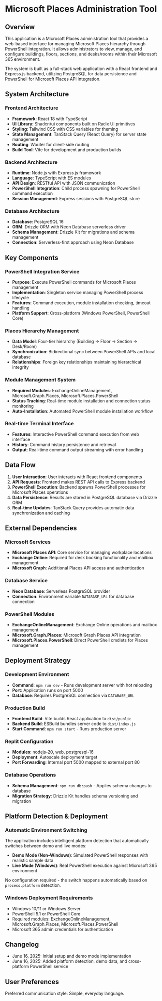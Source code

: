 # Microsoft Places Administration Tool

## Overview

This application is a Microsoft Places administration tool that provides a web-based interface for managing Microsoft Places hierarchy through PowerShell integration. It allows administrators to view, manage, and configure buildings, floors, sections, and desks/rooms within their Microsoft 365 environment.

The system is built as a full-stack web application with a React frontend and Express.js backend, utilizing PostgreSQL for data persistence and PowerShell for Microsoft Places API integration.

## System Architecture

### Frontend Architecture
- **Framework**: React 18 with TypeScript
- **UI Library**: Shadcn/ui components built on Radix UI primitives
- **Styling**: Tailwind CSS with CSS variables for theming
- **State Management**: TanStack Query (React Query) for server state management
- **Routing**: Wouter for client-side routing
- **Build Tool**: Vite for development and production builds

### Backend Architecture
- **Runtime**: Node.js with Express.js framework
- **Language**: TypeScript with ES modules
- **API Design**: RESTful API with JSON communication
- **PowerShell Integration**: Child process spawning for PowerShell command execution
- **Session Management**: Express sessions with PostgreSQL store

### Database Architecture
- **Database**: PostgreSQL 16
- **ORM**: Drizzle ORM with Neon Database serverless driver
- **Schema Management**: Drizzle Kit for migrations and schema management
- **Connection**: Serverless-first approach using Neon Database

## Key Components

### PowerShell Integration Service
- **Purpose**: Execute PowerShell commands for Microsoft Places management
- **Implementation**: Singleton service managing PowerShell process lifecycle
- **Features**: Command execution, module installation checking, timeout handling
- **Platform Support**: Cross-platform (Windows PowerShell, PowerShell Core)

### Places Hierarchy Management
- **Data Model**: Four-tier hierarchy (Building → Floor → Section → Desk/Room)
- **Synchronization**: Bidirectional sync between PowerShell APIs and local database
- **Relationships**: Foreign key relationships maintaining hierarchical integrity

### Module Management System
- **Required Modules**: ExchangeOnlineManagement, Microsoft.Graph.Places, Microsoft.Places.PowerShell
- **Status Tracking**: Real-time module installation and connection status monitoring
- **Auto-Installation**: Automated PowerShell module installation workflow

### Real-time Terminal Interface
- **Features**: Interactive PowerShell command execution from web interface
- **History**: Command history persistence and retrieval
- **Output**: Real-time command output streaming with error handling

## Data Flow

1. **User Interaction**: User interacts with React frontend components
2. **API Requests**: Frontend makes REST API calls to Express backend
3. **PowerShell Execution**: Backend spawns PowerShell processes for Microsoft Places operations
4. **Data Persistence**: Results are stored in PostgreSQL database via Drizzle ORM
5. **Real-time Updates**: TanStack Query provides automatic data synchronization and caching

## External Dependencies

### Microsoft Services
- **Microsoft Places API**: Core service for managing workplace locations
- **Exchange Online**: Required for desk booking functionality and mailbox management
- **Microsoft Graph**: Additional Places API access and authentication

### Database Service
- **Neon Database**: Serverless PostgreSQL provider
- **Connection**: Environment variable `DATABASE_URL` for database connection

### PowerShell Modules
- **ExchangeOnlineManagement**: Exchange Online operations and mailbox management
- **Microsoft.Graph.Places**: Microsoft Graph Places API integration
- **Microsoft.Places.PowerShell**: Direct PowerShell cmdlets for Places management

## Deployment Strategy

### Development Environment
- **Command**: `npm run dev` - Runs development server with hot reloading
- **Port**: Application runs on port 5000
- **Database**: Requires PostgreSQL connection via `DATABASE_URL`

### Production Build
- **Frontend Build**: Vite builds React application to `dist/public`
- **Backend Build**: ESBuild bundles server code to `dist/index.js`
- **Start Command**: `npm run start` - Runs production server

### Replit Configuration
- **Modules**: nodejs-20, web, postgresql-16
- **Deployment**: Autoscale deployment target
- **Port Forwarding**: Internal port 5000 mapped to external port 80

### Database Operations
- **Schema Management**: `npm run db:push` - Applies schema changes to database
- **Migration Strategy**: Drizzle Kit handles schema versioning and migration

## Platform Detection & Deployment

### Automatic Environment Switching
The application includes intelligent platform detection that automatically switches between demo and live modes:

- **Demo Mode (Non-Windows)**: Simulated PowerShell responses with realistic sample data
- **Live Mode (Windows)**: Real PowerShell execution against Microsoft 365 environment

No configuration required - the switch happens automatically based on `process.platform` detection.

### Windows Deployment Requirements
- Windows 10/11 or Windows Server
- PowerShell 5.1 or PowerShell Core
- Required modules: ExchangeOnlineManagement, Microsoft.Graph.Places, Microsoft.Places.PowerShell
- Microsoft 365 admin credentials for authentication

## Changelog
- June 16, 2025: Initial setup and demo mode implementation
- June 16, 2025: Added platform detection, demo data, and cross-platform PowerShell service

## User Preferences

Preferred communication style: Simple, everyday language.